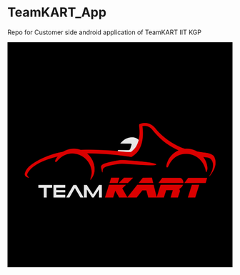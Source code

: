 # TeamKART_App
Repo for Customer side android application of TeamKART IIT KGP

![logo](https://github.com/Jee-Van-Kur/TeamKART_App/blob/master/Images/team.png?raw=true)
